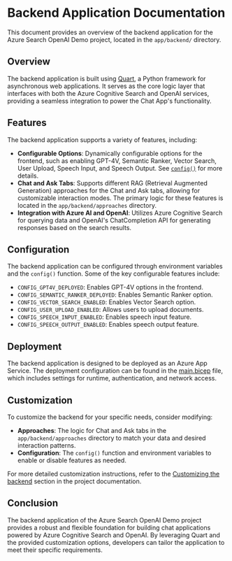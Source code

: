 # Backend Application Documentation

This document provides an overview of the backend application for the Azure Search OpenAI Demo project, located in the `app/backend/` directory.

## Overview

The backend application is built using [Quart](https://quart.palletsprojects.com/), a Python framework for asynchronous web applications. It serves as the core logic layer that interfaces with both the Azure Cognitive Search and OpenAI services, providing a seamless integration to power the Chat App's functionality.

## Features

The backend application supports a variety of features, including:

- **Configurable Options**: Dynamically configurable options for the frontend, such as enabling GPT-4V, Semantic Ranker, Vector Search, User Upload, Speech Input, and Speech Output. See [`config()`](../../../../../../c:/Users/azureuser/Downloads/azure-search-openai-demo-main/azure-search-openai-demo-main/app/backend/app.py) for more details.
- **Chat and Ask Tabs**: Supports different RAG (Retrieval Augmented Generation) approaches for the Chat and Ask tabs, allowing for customizable interaction modes. The primary logic for these features is located in the `app/backend/approaches` directory.
- **Integration with Azure AI and OpenAI**: Utilizes Azure Cognitive Search for querying data and OpenAI's ChatCompletion API for generating responses based on the search results.

## Configuration

The backend application can be configured through environment variables and the `config()` function. Some of the key configurable features include:

- `CONFIG_GPT4V_DEPLOYED`: Enables GPT-4V options in the frontend.
- `CONFIG_SEMANTIC_RANKER_DEPLOYED`: Enables Semantic Ranker option.
- `CONFIG_VECTOR_SEARCH_ENABLED`: Enables Vector Search option.
- `CONFIG_USER_UPLOAD_ENABLED`: Allows users to upload documents.
- `CONFIG_SPEECH_INPUT_ENABLED`: Enables speech input feature.
- `CONFIG_SPEECH_OUTPUT_ENABLED`: Enables speech output feature.

## Deployment

The backend application is designed to be deployed as an Azure App Service. The deployment configuration can be found in the [main.bicep](../../../../../../c:/Users/azureuser/Downloads/azure-search-openai-demo-main/azure-search-openai-demo-main/infra/main.bicep) file, which includes settings for runtime, authentication, and network access.

## Customization

To customize the backend for your specific needs, consider modifying:

- **Approaches**: The logic for Chat and Ask tabs in the `app/backend/approaches` directory to match your data and desired interaction patterns.
- **Configuration**: The `config()` function and environment variables to enable or disable features as needed.

For more detailed customization instructions, refer to the [Customizing the backend](../../../../../../c:/Users/azureuser/Downloads/azure-search-openai-demo-main/azure-search-openai-demo-main/docs/customization.md#customizing-the-backend) section in the project documentation.

## Conclusion

The backend application of the Azure Search OpenAI Demo project provides a robust and flexible foundation for building chat applications powered by Azure Cognitive Search and OpenAI. By leveraging Quart and the provided customization options, developers can tailor the application to meet their specific requirements.